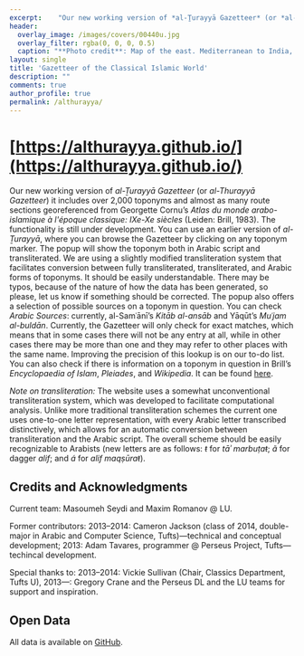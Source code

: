 ```yaml
---
excerpt:	"Our new working version of *al-Ṯurayyā Gazetteer* (or *al-Thurayyā Gazetteer*) it includes over 2,000 toponyms and almost as many route sections georeferenced from Georgette Cornu’s *Atlas du monde arabo-islamique à l'époque classique: IXe-Xe siècles* (Leiden: Brill, 1983). The functionality is still under development."
header:
  overlay_image: /images/covers/00440u.jpg
  overlay_filter: rgba(0, 0, 0, 0.5)
  caption: "**Photo credit**: Map of the east. Mediterranean to India, Gulf of Aden & Arabian Sea. *Library of Congress*, [LC-DIG-matpc-00440](http://hdl.loc.gov/loc.pnp/matpc.00440)"
layout: single
title: 'Gazetteer of the Classical Islamic World'
description: ""
comments: true
author_profile: true
permalink: /althurayya/
---
```


# [https://althurayya.github.io/](https://althurayya.github.io/)

Our new working version of *al-Ṯurayyā Gazetteer* (or *al-Thurayyā Gazetteer*) it includes over 2,000 toponyms and almost as many route sections georeferenced from Georgette Cornu’s *Atlas du monde arabo-islamique à l'époque classique: IXe-Xe siècles* (Leiden: Brill, 1983).  The functionality is still under development. You can use an earlier version of *al-Ṯurayyā*, where you can browse the Gazetteer by clicking on any toponym marker. The popup will show the toponym both in Arabic script and transliterated. We are using a slightly modified transliteration system that facilitates conversion between fully transliterated, transliterated, and Arabic forms of toponyms. It should be easily understandable. There may be typos, because of the nature of how the data has been generated, so please, let us know if something should be corrected. The popup also offers a selection of possible sources on a toponym in question. You can check *Arabic Sources*: currently, al-Samʿānī’s *Kitāb al-ansāb* and Yāqūt’s *Muʿjam al-buldān*. Currently, the Gazetteer will only check for exact matches, which means that in some cases there will not be any entry at all, while in other cases there may be more than one and they may refer to other places with the same name. Improving the precision of this lookup is on our to-do list. You can also check if there is information on a toponym in question in Brill’s *Encyclopaedia of Islam*, *Pleiades*, and *Wikipedia*. It can be found [here](https://althurayya.github.io/previous/althurayya_02/).

*Note on transliteration:* The website uses a somewhat unconventional transliteration system, which was developed to facilitate computational analysis. Unlike more traditional transliteration schemes the current one uses one-to-one letter representation, with every Arabic letter transcribed distinctively, which allows for an automatic conversion between transliteration and the Arabic script. The overall scheme should be easily recognizable to Arabists (new letters are as follows: *ŧ* for *tāʾ marbuṭaŧ*; *ã* for dagger *alif*; and *á* for *alif maqṣūraŧ*).

## Credits and Acknowledgments

Current team: Masoumeh Seydi and Maxim Romanov @ LU.

Former contributors: 2013–2014: Cameron Jackson (class of 2014, double-major in Arabic and Computer Science, Tufts)—technical and conceptual development; 2013: Adam Tavares, programmer @ Perseus Project, Tufts—techincal development.

Special thanks to: 2013–2014: Vickie Sullivan (Chair, Classics Department, Tufts U), 2013—: Gregory Crane and the Perseus DL and the LU teams for support and inspiration.

## Open Data

All data is available on [GitHub](https://github.com/althurayya/althurayya.github.io).
